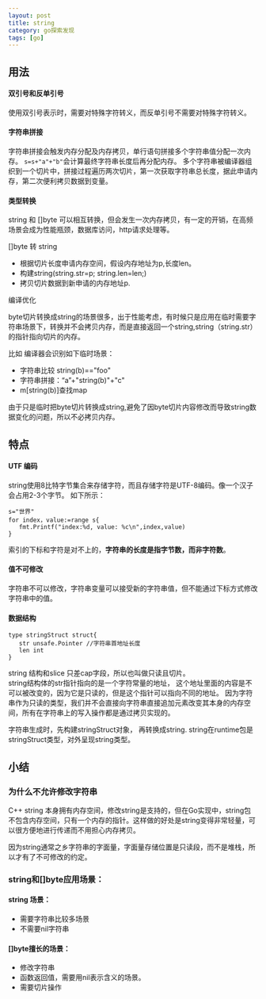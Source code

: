 ```yaml
---
layout: post
title: string
category: go探索发现
tags: [go]
---
```

## 用法

#### 双引号和反单引号
使用双引号表示时，需要对特殊字符转义，而反单引号不需要对特殊字符转义。

#### 字符串拼接
字符串拼接会触发内存分配及内存拷贝，单行语句拼接多个字符串值分配一次内存。
`s=s+"a"+"b"`会计算最终字符串长度后再分配内存。
多个字符串被编译器组织到一个切片中，拼接过程遍历两次切片，第一次获取字符串总长度，据此申请内存，第二次便利拷贝数据到变量。

#### 类型转换
string 和 []byte 可以相互转换，但会发生一次内存拷贝，有一定的开销，在高频场景会成为性能瓶颈，数据库访问，http请求处理等。

[]byte 转 string 
- 根据切片长度申请内存空间，假设内存地址为p,长度len。
- 构建string(string.str=p; string.len=len;)
- 拷贝切片数据到新申请的内存地址p.

编译优化

byte切片转换成string的场景很多，出于性能考虑，有时候只是应用在临时需要字符串场景下，转换并不会拷贝内存，而是直接返回一个string,string（string.str）的指针指向切片的内存。

比如 编译器会识别如下临时场景：
- 字符串比较 string(b)=="foo"
- 字符串拼接：“a”+"string(b)"+"c"
- m[string(b)]查找map 

由于只是临时把byte切片转换成string,避免了因byte切片内容修改而导致string数据变化的问题，所以不必拷贝内存。

## 特点

#### UTF 编码
string使用8比特字节集合来存储字符，而且存储字符是UTF-8编码。像一个汉子会占用2-3个字节。
如下所示：
```
s="世界"
for index，value:=range s{
   fmt.Printf("index:%d, value: %c\n",index,value)
}
```
索引的下标和字符是对不上的，**字符串的长度是指字节数，而非字符数**。

#### 值不可修改
字符串不可以修改，字符串变量可以接受新的字符串值，但不能通过下标方式修改字符串中的值。

#### 数据结构
```
type stringStruct struct{
   str unsafe.Pointer //字符串首地址长度
   len int
}
```
string 结构和slice 只差cap字段，所以也叫做只读且切片。  
string结构体的str指针指向的是一个字符常量的地址， 这个地址里面的内容是不可以被改变的，因为它是只读的，但是这个指针可以指向不同的地址。
因为字符串作为只读的类型，我们并不会直接向字符串直接追加元素改变其本身的内存空间，所有在字符串上的写入操作都是通过拷贝实现的。


字符串生成时，先构建stringStruct对象， 再转换成string. string在runtime包是stringStruct类型，对外呈现string类型。

## 小结

### 为什么不允许修改字符串

C++ string 本身拥有内存空间，修改string是支持的，但在Go实现中，string包不包含内存空间，只有一个内存的指针。这样做的好处是string变得非常轻量，可以很方便地进行传递而不用担心内存拷贝。

因为string通常之乡字符串的字面量，字面量存储位置是只读段，而不是堆栈，所以才有了不可修改的约定。

### string和[]byte应用场景：

#### string 场景：
- 需要字符串比较多场景
- 不需要nil字符串

#### []byte擅长的场景：
- 修改字符串
- 函数返回值，需要用nil表示含义的场景。
- 需要切片操作



